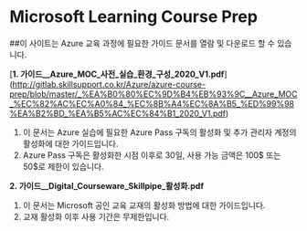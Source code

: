 # Microsoft Learning Course Prep

##이 사이트는 Azure 교육 과정에 필요한 가이드 문서를 열람 및 다운로드 할 수 있습니다.

[**1. 가이드__Azure_MOC_사전_실습_환경_구성_2020_V1.pdf**] (http://gitlab.skillsupport.co.kr/Azure/azure-course-prep/blob/master/_%EA%B0%80%EC%9D%B4%EB%93%9C__Azure_MOC_%EC%82%AC%EC%A0%84_%EC%8B%A4%EC%8A%B5_%ED%99%98%EA%B2%BD_%EA%B5%AC%EC%84%B1_2020_V1.pdf)
1.  이 문서는 Azure 실습에 필요한 Azure Pass 구독의 활성화 및 추가 관리자 계정의 활성화에 대한 가이드입니다.
1. Azure Pass 구독은 활성화한 시점 이후로 30일, 사용 가능 금액은 100$ 또는 50$로 제한이 있습니다.

**2. 가이드__Digital_Courseware_Skillpipe_활성화.pdf**

1. 이 문서는 Microsoft 공인 교육 교재의 활성화 방법에 대한 가이드입니다.
1. 교재 활성화 이후 사용 기간은 무제한입니다.
